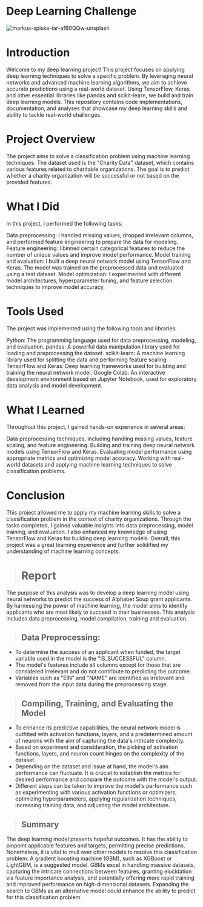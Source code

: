 # Deep Learning Challenge
![markus-spiske-iar-afB0QQw-unsplash](https://github.com/CLizardi/deep-learning-challenge/assets/52866379/9a335ef5-81c5-468b-ba13-7f6e3e57d758)


# Introduction
Welcome to my deep learning project! This project focuses on applying deep learning techniques to solve a specific problem. By leveraging neural networks and advanced machine learning algorithms, we aim to achieve accurate predictions using a real-world dataset. Using TensorFlow, Keras, and other essential libraries like pandas and scikit-learn, we build and train deep learning models. This repository contains code implementations, documentation, and analyses that showcase my deep learning skills and ability to tackle real-world challenges.

# Project Overview
The project aims to solve a classification problem using machine learning techniques. The dataset used is the "Charity Data" dataset, which contains various features related to charitable organizations. The goal is to predict whether a charity organization will be successful or not based on the provided features.

# What I Did
In this project, I performed the following tasks:

Data preprocessing: I handled missing values, dropped irrelevant columns, and performed feature engineering to prepare the data for modeling.
Feature engineering: I binned certain categorical features to reduce the number of unique values and improve model performance.
Model training and evaluation: I built a deep neural network model using TensorFlow and Keras. The model was trained on the preprocessed data and evaluated using a test dataset.
Model optimization: I experimented with different model architectures, hyperparameter tuning, and feature selection techniques to improve model accuracy.

# Tools Used
The project was implemented using the following tools and libraries:

Python: The programming language used for data preprocessing, modeling, and evaluation.
pandas: A powerful data manipulation library used for loading and preprocessing the dataset.
scikit-learn: A machine learning library used for splitting the data and performing feature scaling.
TensorFlow and Keras: Deep learning frameworks used for building and training the neural network model.
Google Colab: An interactive development environment based on Jupyter Notebook, used for exploratory data analysis and model development.

# What I Learned
Throughout this project, I gained hands-on experience in several areas:

Data preprocessing techniques, including handling missing values, feature scaling, and feature engineering.
Building and training deep neural network models using TensorFlow and Keras.
Evaluating model performance using appropriate metrics and optimizing model accuracy.
Working with real-world datasets and applying machine learning techniques to solve classification problems.

# Conclusion
This project allowed me to apply my machine learning skills to solve a classification problem in the context of charity organizations. Through the tasks completed, I gained valuable insights into data preprocessing, model training, and evaluation. I also enhanced my knowledge of using TensorFlow and Keras for building deep learning models. Overall, this project was a great learning experience and further solidified my understanding of machine learning concepts.

> # Report 
The purpose of this analysis was to develop a deep learning model using neural networks to predict the success of Alphabet Soup grant applicants. By harnessing the power of machine learning, the model aims to identify applicants who are most likely to succeed in their businesses. This analysis includes data preprocessing, model compilation, training and evaluation.

> ## Data Preprocessing:
* To determine the success of an applicant when funded, the target variable used in the model is the "IS_SUCCESSFUL" column.
* The model's features include all columns except for those that are considered irrelevant and do not contribute to predicting the outcome.
* Variables such as "EIN" and "NAME" are identified as irrelevant and removed from the input data during the preprocessing stage.

> ## Compiling, Training, and Evaluating the Model
* To enhance its predictive capabilities, the neural network model is outfitted with activation functions, layers, and a predetermined amount of neurons with the aim of capturing the data's intricate complexity.
* Based on experiment and consideration, the picking of activation functions, layers, and neuron count hinges on the complexity of the dataset.
* Depending on the dataset and issue at hand, the model's aim performance can fluctuate. It is crucial to establish the metrics for desired performance and compare the outcome with the model's output.
* Different steps can be taken to improve the model's performance such as experimenting with various activation functions or optimizers, optimizing hyperparameters, applying regularization techniques, increasing training data, and adjusting the model architecture.

> ## Summary
The deep learning model presents hopeful outcomes. It has the ability to pinpoint applicable features and targets, permitting precise predictions. Nonetheless, it is vital to mull over other models to resolve this classification problem. A gradient boosting machine (GBM), such as XGBoost or LightGBM, is a suggested model. GBMs excel in handling massive datasets, capturing the intricate connections between features, granting elucidation via feature importance analysis, and potentially offering more rapid training and improved performance on high-dimensional datasets. Expanding the search to GBMs as an alternative model could enhance the ability to predict for this classification problem.
